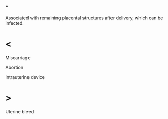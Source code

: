 # .

Associated with remaining placental structures after delivery, which can be infected.

# <

Miscarriage

Abortion

Intrauterine device

# >

Uterine bleed

